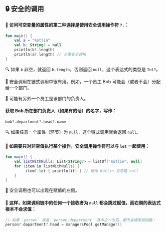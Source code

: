 
## 🔒 安全的调用

#### 🚀 访问可空变量的属性的第二种选择是使用安全调用操作符 `?.`：

```kotlin
fun main() {
    val a = "Kotlin"
    val b: String? = null
    println(b?.length)
    println(a?.length) // 无需安全调用
}
```

🔍 如果 `b` 非空，就返回 `b.length`，否则返回 `null`，这个表达式的类型是 `Int?`。

🔗 安全调用在链式调用中很有用。例如，一个员工 Bob 可能会（或者不会）分配给一个部门。

👥 可能有另外一个员工是该部门的负责人。

#### 获取 Bob 所在部门负责人（如果有的话）的名字，写作：

```kotlin
bob?.department?.head?.name
```

🔍 如果任意一个属性（环节）为 `null`，这个链式调用就会返回 `null`。

#### 🌟 如果要只对非空值执行某个操作，安全调用操作符可以与 `let` 一起使用：

```kotlin
fun main() {
    val listWithNulls: List<String?> = listOf("Kotlin", null)
    for (item in listWithNulls) {
         item?.let { println(it) } // 输出 Kotlin 并忽略 null
    }
}
```

🔄 安全调用也可以出现在赋值的左侧。

#### 🚫 这样，如果调用链中的任何一个接收者为 `null` 都会跳过赋值，而右侧的表达式根本不会求值：

```kotlin
// 如果 `person` 或者 `person.department` 其中之一为空，都不会调用该函数：
person?.department?.head = managersPool.getManager()
```